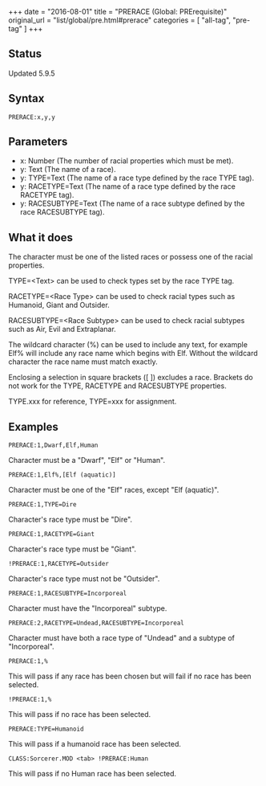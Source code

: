 +++
date = "2016-08-01"
title = "PRERACE (Global: PRErequisite)"
original_url = "list/global/pre.html#prerace"
categories = [ "all-tag", "pre-tag" ]
+++

## Status

Updated 5.9.5

## Syntax

`PRERACE:x,y,y`

## Parameters

-   x: Number (The number of racial properties which
    must be met).
-   y: Text (The name of a race).
-   y: TYPE=Text (The name of a race type defined by
    the race TYPE tag).
-   y: RACETYPE=Text (The name of a race type defined
    by the race RACETYPE tag).
-   y: RACESUBTYPE=Text (The name of a race subtype
    defined by the race RACESUBTYPE tag).



What it does
------------

The character must be one of the listed races or possess one of the
racial properties.

TYPE=&lt;Text&gt; can be used to check types set by the race TYPE tag.

RACETYPE=&lt;Race Type&gt; can be used to check racial types such as
Humanoid, Giant and Outsider.

RACESUBTYPE=&lt;Race Subtype&gt; can be used to check racial subtypes
such as Air, Evil and Extraplanar.

The wildcard character (%) can be used to include any text, for example
Elf% will include any race name which begins with Elf. Without the
wildcard character the race name must match exactly.

Enclosing a selection in square brackets (\[ \]) excludes a race.
Brackets do not work for the TYPE, RACETYPE and RACESUBTYPE properties.

TYPE.xxx for reference, TYPE=xxx for assignment.

Examples
--------

`PRERACE:1,Dwarf,Elf,Human`

Character must be a "Dwarf", "Elf" or "Human".

`PRERACE:1,Elf%,[Elf (aquatic)]`

Character must be one of the "Elf" races, except "Elf (aquatic)".

`PRERACE:1,TYPE=Dire`

Character's race type must be "Dire".

`PRERACE:1,RACETYPE=Giant`

Character's race type must be "Giant".

`!PRERACE:1,RACETYPE=Outsider`

Character's race type must not be "Outsider".

`PRERACE:1,RACESUBTYPE=Incorporeal`

Character must have the "Incorporeal" subtype.

`PRERACE:2,RACETYPE=Undead,RACESUBTYPE=Incorporeal`

Character must have both a race type of "Undead" and a subtype of
"Incorporeal".

`PRERACE:1,%`

This will pass if any race has been chosen but will fail if no race has
been selected.

`!PRERACE:1,%`

This will pass if no race has been selected.

`PRERACE:TYPE=Humanoid`

This will pass if a humanoid race has been selected.

`CLASS:Sorcerer.MOD <tab> !PRERACE:Human`

This will pass if no Human race has been selected.

